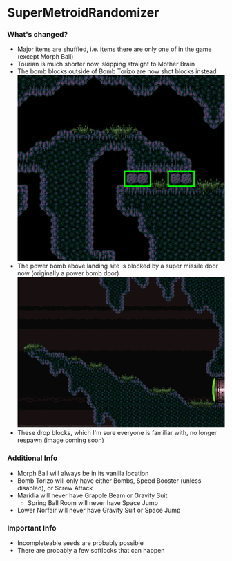 # SuperMetroidRandomizer

### What's changed?
- Major items are shuffled, i.e. items there are only one of in the game (except Morph Ball)
- Tourian is much shorter now, skipping straight to Mother Brain
- The bomb blocks outside of Bomb Torizo are now shot blocks instead  
![alt text](IPS/BombBlockFix_792FD.png "These are shot blocks now")
- The power bomb above landing site is blocked by a super missile door now (originally a power bomb door)  
![alt text](IPS/PowerDoorFix_791F8.png "Originally a power bomb door")
- These drop blocks, which I'm sure everyone is familiar with, no longer respawn (image coming soon)

### Additional Info
- Morph Ball will always be in its vanilla location
- Bomb Torizo will only have either Bombs, Speed Booster (unless disabled), or Screw Attack
- Maridia will never have Grapple Beam or Gravity Suit
	- Spring Ball Room will never have Space Jump
- Lower Norfair will never have Gravity Suit or Space Jump

### Important Info
- Incompleteable seeds are probably possible
- There are probably a few softlocks that can happen